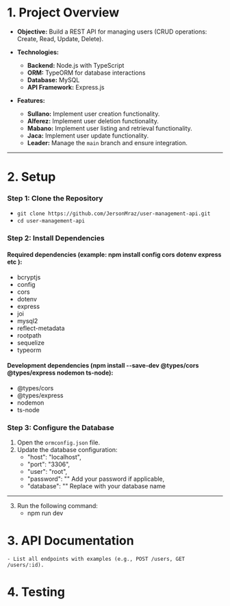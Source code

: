 # 1. **Project Overview**

- **Objective:** Build a REST API for managing users (CRUD operations: Create, Read, Update, Delete).

- **Technologies:**
  - **Backend:** Node.js with TypeScript  
  - **ORM:** TypeORM for database interactions  
  - **Database:** MySQL  
  - **API Framework:** Express.js  

- **Features:**
  - **Sullano:** Implement user creation functionality.  
  - **Alferez:** Implement user deletion functionality.  
  - **Mabano:** Implement user listing and retrieval functionality.  
  - **Jaca:** Implement user update functionality.  
  - **Leader:** Manage the `main` branch and ensure integration.  

---

# 2. **Setup**  

### Step 1: Clone the Repository  
- `git clone https://github.com/JersonMraz/user-management-api.git`  
- `cd user-management-api`  

### Step 2: Install Dependencies 

#### Required dependencies (example: npm install config cors dotenv express etc ):  
- bcryptjs  
- config  
- cors  
- dotenv  
- express  
- joi  
- mysql2  
- reflect-metadata  
- rootpath  
- sequelize  
- typeorm  

#### Development dependencies (npm install --save-dev @types/cors @types/express nodemon ts-node):  
- @types/cors  
- @types/express  
- nodemon  
- ts-node  

### Step 3: Configure the Database  
1. Open the `ormconfig.json` file.  
2. Update the database configuration:  
    - "host": "localhost",
    - "port": "3306",
    - "user": "root",
    - "password": "" Add your password if applicable,
    - "database": "" Replace with your database name
--- 
3. Run the following command:
    - npm run dev
# 3. **API Documentation**
    - List all endpoints with examples (e.g., POST /users, GET /users/:id).    
# 4. Testing 